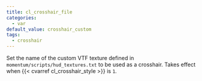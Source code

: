 ```yaml
---
title: cl_crosshair_file
categories:
  - var
default_value: crosshair_custom
tags:
  - crosshair
---
```


Set the name of the custom VTF texture defined in `momentum/scripts/hud_textures.txt` to be used as a crosshair. Takes effect when {{< cvarref cl_crosshair_style >}} is `1`.
